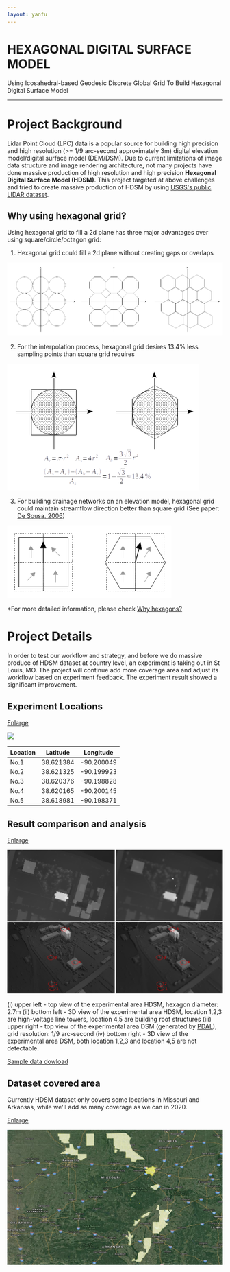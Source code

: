 ```yaml
---
layout: yanfu
---
```


# [](#header-1)HEXAGONAL DIGITAL SURFACE MODEL

Using Icosahedral-based Geodesic Discrete Global Grid To Build Hexagonal Digital Surface Model

---
# [](#header-2)Project Background

Lidar Point Cloud (LPC) data is a popular source for building high precision and high resolution (>= 1/9 arc-second approximately 3m) 
digital elevation model/digital surface model (DEM/DSM). Due to current limitations of image data structure and image rendering architecture, 
not many projects have done massive production of high resolution and high precision **Hexagonal Digital Surface Model (HDSM)**. 
This project targeted at above challenges and tried to create massive production of HDSM by using 
[USGS's public LIDAR dataset](https://www.sciencebase.gov/catalog/item/4f70ab64e4b058caae3f8def).

## [](#header-3)Why using hexagonal grid?

Using hexagonal grid to fill a 2d plane has three major advantages over using square/circle/octagon grid: 

1. Hexagonal grid could fill a 2d plane without creating gaps or overlaps  

![](../images/s1_adv_01.png)

2. For the interpolation process, hexagonal grid desires 13.4% less sampling points than square grid requires  

![](../images/s1_adv_02.png)

3. For building drainage networks on an elevation model, hexagonal grid could maintain streamflow direction better than square grid 
(See paper: [De Sousa, 2006](http://citeseerx.ist.psu.edu/viewdoc/download?doi=10.1.1.485.7483&rep=rep1&type=pdf))  

![](../images/s1_adv_03.png)

*For more detailed information, please check [Why hexagons?](https://pro.arcgis.com/en/pro-app/tool-reference/spatial-statistics/h-whyhexagons.htm)

# [](#header-2)Project Details

In order to test our workflow and strategy, and before we do massive produce of HDSM dataset at country level, 
an experiment is taking out in St Louis, MO. The project will continue add more coverage area and 
adjust its workflow based on experiment feedback. The experiment result showed a significant improvement.

## [](#header-3)Experiment Locations

[Enlarge](../images/s2_aoi_01.png)

![](../images/s2_aoi_01.png)

| Location | Latitude  | Longitude  |
|----------|-----------|------------|
| No.1     | 38.621384 | -90.200049 |
| No.2     | 38.621325 | -90.199923 |
| No.3     | 38.620376 | -90.198828 |
| No.4     | 38.620165 | -90.200145 |
| No.5     | 38.618981 | -90.198371 |

## [](#header-3)Result comparison and analysis

[Enlarge](../images/s2_aoi_01_hexagon_vs_grid.png) 

![](../images/s2_aoi_01_hexagon_vs_grid.png)

(i) upper left - top view of the experimental area HDSM, hexagon diameter: 2.7m
(ii) bottom left - 3D view of the experimental area HDSM, location 1,2,3 are high-voltage line towers, 
location 4,5 are building roof structures
(iii) upper right - top view of the experimental area DSM (generated by [PDAL](https://pdal.io/)), grid resolution: 1/9 arc-second 
(iv) bottom right - 3D view of the experimental area DSM, both location 1,2,3 and location 4,5 are not detectable. 
  
[Sample data dowload](../demo/USGS_LPC_MO_StLouis_2017_7433_4277_LAS_2018.tif) 

## [](#header-3)Dataset covered area

Currently HDSM dataset only covers some locations in Missouri and Arkansas, while we'll add as many coverage as we can in 2020. 

[Enlarge](../images/s2_coverage_01.png)

![](../images/s2_coverage_01.png)
